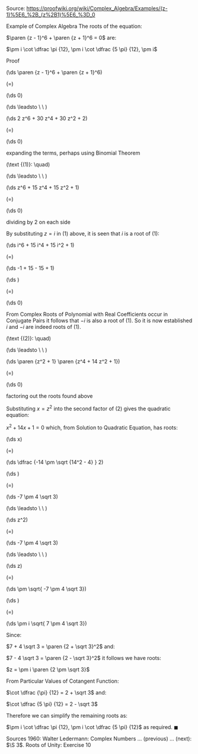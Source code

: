 # 

Source: https://proofwiki.org/wiki/Complex_Algebra/Examples/(z-1)%5E6_%2B_(z%2B1)%5E6_%3D_0

Example of Complex Algebra
The roots of the equation:

$\paren {z - 1}^6 + \paren {z + 1}^6 = 0$
are:

$\pm i \cot \dfrac \pi {12}, \pm i \cot \dfrac {5 \pi} {12}, \pm i$


Proof













\(\ds \paren {z - 1}^6 + \paren {z + 1}^6\)

\(=\)







\(\ds 0\)














\(\ds \leadsto \ \ \)





\(\ds 2 z^6 + 30 z^4 + 30 z^2 + 2\)

\(=\)







\(\ds 0\)





expanding the terms, perhaps using Binomial Theorem




\(\text {(1)}: \quad\)



\(\ds \leadsto \ \ \)





\(\ds z^6 + 15 z^4 + 15 z^2 + 1\)

\(=\)







\(\ds 0\)





dividing by 2 on each side




By substituting $z = i$ in $(1)$ above, it is seen that $i$ is a root of $(1)$:














\(\ds i^6 + 15 i^4 + 15 i^2 + 1\)

\(=\)







\(\ds -1 + 15 - 15 + 1\)




















\(\ds \)

\(=\)







\(\ds 0\)










From Complex Roots of Polynomial with Real Coefficients occur in Conjugate Pairs it follows that $-i$ is also a root of $(1)$.
So it is now established $i$ and $-i$ are indeed roots of $(1)$.





\(\text {(2)}: \quad\)



\(\ds \leadsto \ \ \)





\(\ds \paren {z^2 + 1} \paren {z^4 + 14 z^2 + 1}\)

\(=\)







\(\ds 0\)





factoring out the roots found above




Substituting $x = z^2$ into the second factor of $(2)$ gives the quadratic equation:

$x^2 + 14 x + 1 = 0$
which, from Solution to Quadratic Equation, has roots:














\(\ds x\)

\(=\)







\(\ds \dfrac {-14 \pm \sqrt {14^2 - 4} } 2\)




















\(\ds \)

\(=\)







\(\ds -7 \pm 4 \sqrt 3\)














\(\ds \leadsto \ \ \)





\(\ds z^2\)

\(=\)







\(\ds -7 \pm 4 \sqrt 3\)














\(\ds \leadsto \ \ \)





\(\ds z\)

\(=\)







\(\ds \pm \sqrt{ -7 \pm 4 \sqrt 3}\)




















\(\ds \)

\(=\)







\(\ds \pm i \sqrt{ 7 \pm 4 \sqrt 3}\)










Since:

$7 + 4 \sqrt 3 = \paren {2 + \sqrt 3}^2$
and:

$7 - 4 \sqrt 3 = \paren {2 - \sqrt 3}^2$
it follows we have roots:

$z = \pm i \paren {2 \pm \sqrt 3}$

From Particular Values of Cotangent Function:

$\cot \dfrac {\pi} {12} = 2 + \sqrt 3$
and:

$\cot \dfrac {5 \pi} {12} = 2 - \sqrt 3$

Therefore we can simplify the remaining roots as:

$\pm i \cot \dfrac \pi {12}, \pm i \cot \dfrac {5 \pi} {12}$
as required.
$\blacksquare$


Sources
1960: Walter Ledermann: Complex Numbers ... (previous) ... (next): $\S 3$. Roots of Unity: Exercise $10$




